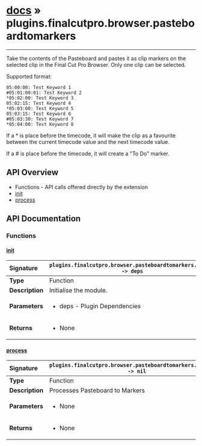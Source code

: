 # [docs](index.md) » plugins.finalcutpro.browser.pasteboardtomarkers
---

Take the contents of the Pasteboard and pastes it as clip markers on the
selected clip in the Final Cut Pro Browser. Only one clip can be selected.

Supported format:

```
05:00:00: Test Keyword 1
#05:01:00:01: Test Keyword 2
*05:02:00: Test Keyword 3
05:02:15: Test Keyword 4
*05:03:00: Test Keyword 5
05:03:15: Test Keyword 6
#05:03:30: Test Keyword 7
*05:04:00: Test Keyword 8
```

If a * is place before the timecode, it will make the clip as a favourite
between the current timecode value and the next timecode value.

If a # is place before the timecode, it will create a "To Do" marker.

## API Overview
* Functions - API calls offered directly by the extension
 * [init](#init)
 * [process](#process)

## API Documentation

### Functions

#### [init](#init)
| <span style="float: left;">**Signature**</span> | <span style="float: left;">`plugins.finalcutpro.browser.pasteboardtomarkers.init() -> deps` </span>                                                          |
| -----------------------------------------------------|---------------------------------------------------------------------------------------------------------|
| **Type**                                             | Function                                                                                         |
| **Description**                                      | Initialise the module.                                                                                         |
| **Parameters**                                       | <ul markdown="1"><li markdown="1">deps - Plugin Dependencies</li></ul> |
| **Returns**                                          | <ul markdown="1"><li markdown="1">None</li></ul>          |

#### [process](#process)
| <span style="float: left;">**Signature**</span> | <span style="float: left;">`plugins.finalcutpro.browser.pasteboardtomarkers.process() -> nil` </span>                                                          |
| -----------------------------------------------------|---------------------------------------------------------------------------------------------------------|
| **Type**                                             | Function                                                                                         |
| **Description**                                      | Processes Pasteboard to Markers                                                                                         |
| **Parameters**                                       | <ul markdown="1"><li markdown="1">None</li></ul> |
| **Returns**                                          | <ul markdown="1"><li markdown="1">None</li></ul>          |

